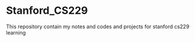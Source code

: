 # Stanford_CS229
This repository contain my notes and codes and projects for stanford cs229 learning 
